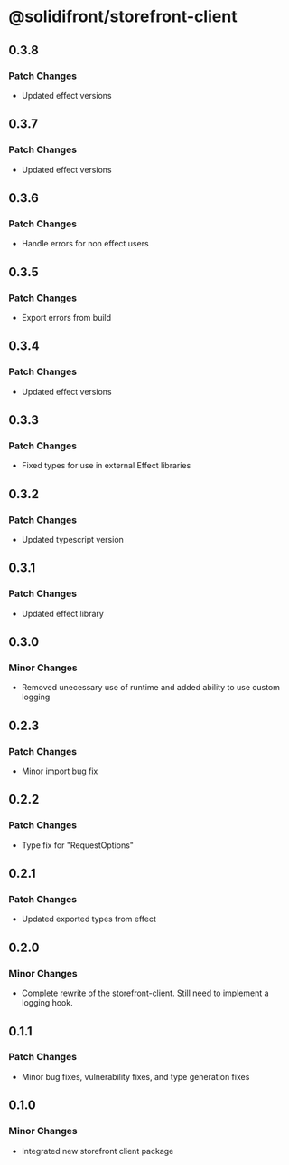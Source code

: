 # @solidifront/storefront-client

## 0.3.8

### Patch Changes

- Updated effect versions

## 0.3.7

### Patch Changes

- Updated effect versions

## 0.3.6

### Patch Changes

- Handle errors for non effect users

## 0.3.5

### Patch Changes

- Export errors from build

## 0.3.4

### Patch Changes

- Updated effect versions

## 0.3.3

### Patch Changes

- Fixed types for use in external Effect libraries

## 0.3.2

### Patch Changes

- Updated typescript version

## 0.3.1

### Patch Changes

- Updated effect library

## 0.3.0

### Minor Changes

- Removed unecessary use of runtime and added ability to use custom logging

## 0.2.3

### Patch Changes

- Minor import bug fix

## 0.2.2

### Patch Changes

- Type fix for "RequestOptions"

## 0.2.1

### Patch Changes

- Updated exported types from effect

## 0.2.0

### Minor Changes

- Complete rewrite of the storefront-client. Still need to implement a logging hook.

## 0.1.1

### Patch Changes

- Minor bug fixes, vulnerability fixes, and type generation fixes

## 0.1.0

### Minor Changes

- Integrated new storefront client package

